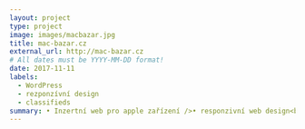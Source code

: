 ```yaml
---
layout: project
type: project
image: images/macbazar.jpg
title: mac-bazar.cz
external_url: http://mac-bazar.cz
# All dates must be YYYY-MM-DD format!
date: 2017-11-11
labels:
  - WordPress
  - rezponzívní design
  - classifieds 
summary: • Inzertní web pro apple zařízení />• responzivní web design<br />
---
```



